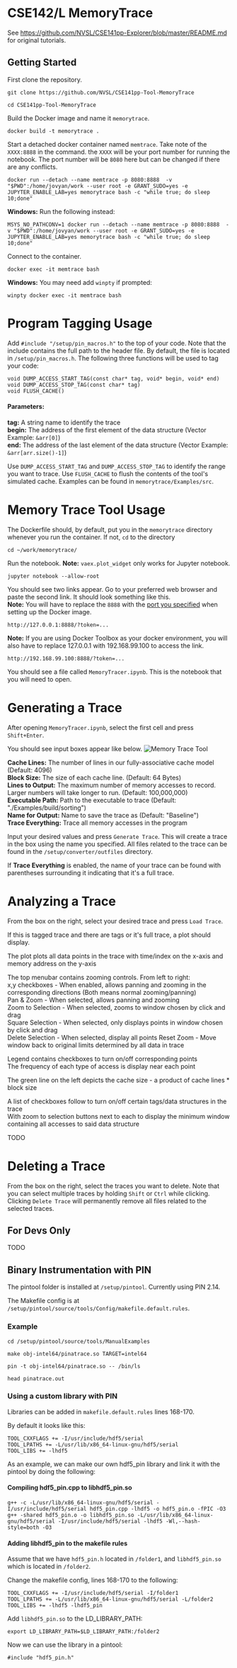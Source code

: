 # CSE142/L MemoryTrace

See https://github.com/NVSL/CSE141pp-Explorer/blob/master/README.md
 for original tutorials.

## Getting Started

First clone the repository.
```
git clone https://github.com/NVSL/CSE141pp-Tool-MemoryTrace

cd CSE141pp-Tool-MemoryTrace
```

Build the Docker image and name it `memorytrace`.
```
docker build -t memorytrace .
```

<a name="port"></a>Start a detached docker container named `memtrace`. Take note of the `XXXX:8888` in the command. the `XXXX` will be your port number for running the notebook. The port number will be `8080` here but can be changed if there are any conflicts.
```
docker run --detach --name memtrace -p 8080:8888  -v "$PWD":/home/jovyan/work --user root -e GRANT_SUDO=yes -e JUPYTER_ENABLE_LAB=yes memorytrace bash -c "while true; do sleep 10;done"
```

**Windows:** Run the following instead:
```
MSYS_NO_PATHCONV=1 docker run --detach --name memtrace -p 8080:8888  -v "$PWD":/home/jovyan/work --user root -e GRANT_SUDO=yes -e JUPYTER_ENABLE_LAB=yes memorytrace bash -c "while true; do sleep 10;done"
```

Connect to the container.
```
docker exec -it memtrace bash
```

**Windows:** You may need add `winpty` if prompted:
```
winpty docker exec -it memtrace bash
```

# Program Tagging Usage
Add `#include "/setup/pin_macros.h"` to the top of your code. Note that the include contains the full path to the header file. By default, the file is located in `/setup/pin_macros.h`. The following three functions will be used to tag your code:

```
void DUMP_ACCESS_START_TAG(const char* tag, void* begin, void* end)
void DUMP_ACCESS_STOP_TAG(const char* tag)
void FLUSH_CACHE()
```


#### Parameters:
**tag:** A string name to identify the trace  
**begin:** The address of the first element of the data structure (Vector Example: `&arr[0]`)  
**end:** The address of the last element of the data structure (Vector Example: `&arr[arr.size()-1]`)  
  
Use `DUMP_ACCESS_START_TAG` and `DUMP_ACCESS_STOP_TAG` to identify the range you want to trace. Use `FLUSH_CACHE` to flush the contents of the tool's simulated cache. Examples can be found in `memorytrace/Examples/src`.

# Memory Trace Tool Usage

The Dockerfile should, by default, put you in the `memorytrace` directory whenever you run the container. If not, `cd` to the directory
```
cd ~/work/memorytrace/
```
Run the notebook.
**Note:** `vaex.plot_widget` only works for Jupyter notebook.
```
jupyter notebook --allow-root
```
You should see two links appear. Go to your preferred web browser and paste the second link. It should look something like this.  
**Note:** You will have to replace the `8888` with the [port you specified](#port) when setting up the Docker image. 
```
http://127.0.0.1:8888/?token=...
```
**Note:** If you are using Docker Toolbox as your docker environment, you will also have to replace 127.0.0.1 with 192.168.99.100 to access the link.
```
http://192.168.99.100:8888/?token=...
```

You should see a file called `MemoryTracer.ipynb`. This is the notebook that you will need to open.

# Generating a Trace

After opening `MemoryTracer.ipynb`, select the first cell and press `Shift+Enter`. 

You should see input boxes appear like below.
![](https://i.gyazo.com/03f415e4aa6f258b41a6d7c4fa62f3f3.png "Memory Trace Tool")
<br/>

**Cache Lines:** The number of lines in our fully-associative cache model (Default: 4096)  
**Block Size:** The size of each cache line. (Default: 64 Bytes)  
**Lines to Output:** The maximum number of memory accesses to record. Larger numbers will take longer to run. (Default: 100,000,000)  
**Executable Path:** Path to the executable to trace (Default: "./Examples/build/sorting")  
**Name for Output:** Name to save the trace as (Default: "Baseline")  
**Trace Everything:** Trace all memory accesses in the program  

Input your desired values and press `Generate Trace`. This will create a trace in the box using the name you specified. All files related to the trace can be found in the `/setup/converter/outfiles` directory.

If **Trace Everything** is enabled, the name of your trace can be found with parentheses surrounding it indicating that it's a full trace.

# Analyzing a Trace

From the box on the right, select your desired trace and press `Load Trace`.

If this is tagged trace and there are tags or it's full trace, a plot should display.

The plot plots all data points in the trace with time/index on the x-axis and memory address on the y-axis

The top menubar contains zooming controls. From left to right:  
x,y checkboxes - When enabled, allows panning and zooming in the corresponding directions (Both means normal zooming/panning)  
Pan & Zoom     - When selected, allows panning and zooming  
Zoom to Selection - When selected, zooms to window chosen by click and drag  
Square Selection  - When selected, only displays points in window chosen by click and drag  
Delete Selection  - When selected, display all points
Reset Zoom        - Move window back to original limits determined by all data in trace

Legend contains checkboxes to turn on/off corresponding points  
The frequency of each type of access is display near each point  

The green line on the left depicts the cache size - a product of cache lines * block size  

A list of checkboxes follow to turn on/off certain tags/data structures in the trace  
With zoom to selection buttons next to each to display the minimum window containing all accesses to said data structure  

TODO

# Deleting a Trace

From the box on the right, select the traces you want to delete. Note that you can select multiple traces by holding `Shift` or `Ctrl` while clicking. Clicking `Delete Trace` will permanently remove all files related to the selected traces.

## For Devs Only

TODO

## Binary Instrumentation with PIN
The pintool folder is installed at `/setup/pintool`. Currently using PIN 2.14.

The Makefile config is at `/setup/pintool/source/tools/Config/makefile.default.rules`.

### Example
```
cd /setup/pintool/source/tools/ManualExamples

make obj-intel64/pinatrace.so TARGET=intel64

pin -t obj-intel64/pinatrace.so -- /bin/ls

head pinatrace.out
```

### Using a custom library with PIN
Libraries can be added in `makefile.default.rules` lines 168-170.

By default it looks like this:
```
TOOL_CXXFLAGS += -I/usr/include/hdf5/serial
TOOL_LPATHS += -L/usr/lib/x86_64-linux-gnu/hdf5/serial
TOOL_LIBS += -lhdf5
```

As an example, we can make our own hdf5_pin library and link it with the pintool by doing the following:

#### Compiling hdf5_pin.cpp to libhdf5_pin.so
```
g++ -c -L/usr/lib/x86_64-linux-gnu/hdf5/serial -I/usr/include/hdf5/serial hdf5_pin.cpp -lhdf5 -o hdf5_pin.o -fPIC -O3
g++ -shared hdf5_pin.o -o libhdf5_pin.so -L/usr/lib/x86_64-linux-gnu/hdf5/serial -I/usr/include/hdf5/serial -lhdf5 -Wl,--hash-style=both -O3
```
#### Adding libhdf5_pin to the makefile rules
Assume that we have `hdf5_pin.h` located in `/folder1`, and `libhdf5_pin.so` which is located in `/folder2`.

Change the makefile config, lines 168-170 to the following:
```
TOOL_CXXFLAGS += -I/usr/include/hdf5/serial -I/folder1
TOOL_LPATHS += -L/usr/lib/x86_64-linux-gnu/hdf5/serial -L/folder2
TOOL_LIBS += -lhdf5 -lhdf5_pin
```

Add `libhdf5_pin.so` to the LD_LIBRARY_PATH:
```
export LD_LIBRARY_PATH=$LD_LIBRARY_PATH:/folder2
```

Now we can use the library in a pintool:
```
#include "hdf5_pin.h"
```
